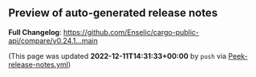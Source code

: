 ## Preview of auto-generated release notes
<!-- Release notes generated using configuration in .github/release.yml at main -->



**Full Changelog**: https://github.com/Enselic/cargo-public-api/compare/v0.24.1...main


(This page was updated **2022-12-11T14:31:33+00:00** by `push` via [Peek-release-notes.yml](https://github.com/Enselic/cargo-public-api/actions/runs/3669413648))
